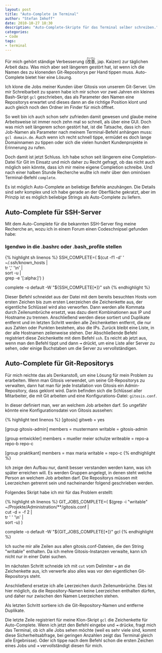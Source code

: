 ```yaml
---
layout: post
title: "Auto-Complete im Terminal"
author: "Stefan Imhoff"
date: 2010-10-27 18:30
description: "Auto-Complete-Skripte für das Terminal selber schreiben."
categories:
- Code
tags:
- terminal
---
```


Für mich gehört ständige Verbesserung (<ruby>改善<rp>（</rp><rt>かいぜん</rt><rp>)</rp></ruby>, jap. Kaizen) zur täglichen Arbeit dazu. Was mich aber seit längerem gestört hat, ist wenn ich die Namen des zu klonenden Git-Repositorys per Hand tippen muss. Auto-Complete bietet hier eine Lösung.

Ich klone die Jobs meiner Kunden über Gitosis von unserem Git-Server. Um mir Schreibarbeit zu sparen habe ich mir schon vor zwei Jahren ein kleines Bash-Skript `gcl` geschrieben, das als Parameter den Namen eine Repositorys erwartet und dieses dann an die richtige Position klont und auch gleich noch den Ordner im Finder für mich öffnet.

So weit bin ich auch schon sehr zufrieden damit gewesen und glaube meine Arbeitsweise ist immer noch zehn mal so schnell, als über eine GUI. Doch was mich seit längerem schon gestört hat, ist die Tatsache, dass ich den Job-Namen als Parameter nach meinem Terminal-Befehl anhängen muss: `gcl domain.de`. Auch wenn ich recht schnell tippe, ermüdet es doch lange Domainnamen zu tippen oder sich die vielen hundert Kundenprojekte in Erinnerung zu rufen.

Doch damit ist jetzt Schluss. Ich habe schon seit längerem eine Completion-Datei für Git im Einsatz und mich daher zu Recht gefragt, ob das nicht auch möglich sein könnte, dass ich mir meine eigene Completion schreibe. Und nach einer halben Stunde Recherche wußte ich mehr über den ominösen Terminal-Befehl `complete`.

Es ist möglich Auto-Complete an beliebige Befehle anzuhängen. Die Details sind sehr komplex und ich habe gerade an der Oberfläche gekratzt, aber im Prinzip ist es möglich beliebige Strings als Auto-Complete zu liefern.

## Auto-Complete für SSH-Server

Mit dem Auto-Complete für die bekannten SSH-Server fing meine Recherche an, wozu ich in einem Forum einen Codeschnipsel gefunden habe:

### Igendwo in die .bashrc oder .bash_profile stellen
{% highlight sh linenos %}
SSH_COMPLETE=( $(cut -f1 -d' ' ~/.ssh/known_hosts |\
                  tr ',' '\n' |\
                  sort -u |\
                  grep -e '[:alpha:]') )

complete -o default -W "${SSH_COMPLETE[*]}" ssh
{% endhighlight %}

Dieser Befehl schneidet aus der Datei mit dem bereits besuchten Hosts vom ersten Zeichen bis zum ersten Leerzeichen die Zeichenkette aus, der eigentliche Schlüssel wird also verworfen. Dann werden alle Kommata durch Zeilenumbrüche ersetzt, was dazu dient Kombinationen aus IP und Hostname zu trennen. Anschließend werden diese sortiert und Duplikate entfernt und im letzten Schritt werden alle Zeichenketten entfernt, die nur aus Zahlen oder Punkten bestehen, also die IPs. Zurück bleibt eine Liste, in der alle Hostnamen zeilenweise stehen. Der Abschließende Befehl registriert diese Zeichenkette mit dem Befehl `ssh`. Es reicht ab jetzt aus, wenn man den Befehl tippt und dann <kbd>⇥</kbd> drückt, um eine Liste aller Server zu sehen, oder einige Buchstaben um die Server zu vervollständigen.

## Auto-Complete für Git-Repositorys

Für mich reichte das als Denkanstoß, um eine Lösung für mein Problem zu erarbeiten. Wenn man Gitosis verwendet, um seine Git-Repositorys zu verwalten, dann hat man für jede Installation von Gitosis ein Admin-Repository, dass geklont wird. Darin befinden sich die Schlüssel aller Mitarbeiter, die mit Git arbeiten und eine Konfigurations-Datei: `gitosis.conf`.

In dieser definiert man, wer an welchem Job arbeiten darf. So ungefähr könnte eine Konfigurationsdatei von Gitosis aussehen:

{% highlight text linenos %}
[gitosis]
gitweb = yes

[group gitosis-admin]
members = mustermann
writable = gitosis-admin

[group entwickler]
members = mueller meier schulze
writeable = repo-a repo-b repo-c

[group praktikant]
members = max maria
writable = repo-c
{% endhighlight %}

Ich zeige den Aufbau nur, damit besser verstanden werden kann, was ich später erreichen will. Es werden Gruppen angelegt, in denen steht welche Person an welchem Job arbeiten darf. Die Repositorys müssen mit Leerzeichen getrennt sein und nacheinander folgend geschrieben werden.

Folgendes Skript habe ich mir für das Problem erstellt:

{% highlight sh linenos %}
GIT_JOBS_COMPLETE=( $(grep -i "writable" ~/Projekte/Administration/**/gitosis.conf |\
                  cut -d = -f 2 |\
                  tr ' ' '\n' |\
                  sort -u) )

complete -o default -W "${GIT_JOBS_COMPLETE[*]}" gcl
{% endhighlight %}


Ich suche mir alle Zeilen aus allen gitosis.conf-Dateien, die den String "writable" enthalten. Da ich mehre Gitosis-Instanzen verwalte, kann ich nicht nur in einer Datei suchen.

Im nächsten Schritt schneide ich mit `cut` vom Delimiter `=` an die Zeichenkette aus, ich verwerfe also alles was vor den eigentlichen Git-Repositorys steht.

Anschließend ersetze ich alle Leerzeichen durch Zeilenumbrüche. Dies ist hier möglich, da die Repository-Namen keine Leerzeichen enthalten dürfen, und daher nur zwischen den Namen Leerzeichen stehen.

Als letzten Schritt sortiere ich die Git-Repository-Namen und entferne Duplikate.

Die letzte Zeile registriert für meine Klon-Skript `gcl` die Zeichenkette für Auto-Complete. Wenn ich jetzt den Befehl eingebe und <kbd>⇥</kbd> drücke, fragt mich das Terminal, ob ich alle Jobs sehen möchte (weil es sehr viele sind, kommt diese Sicherheitsabfrage, bei geringen Anzahlen zeigt das Terminal gleich alle Ergebnisse). Oder ich tippe nach dem Befehl schon die ersten Zeichen eines Jobs und <kbd>⇥</kbd> vervollständigt diesen für mich.

